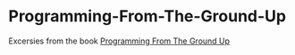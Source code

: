 # Programming-From-The-Ground-Up
Excersies from the book [Programming From The Ground Up](https://www.google.com/search?client=firefox-b-d&amp;q=programming+from+the+ground+up+)
